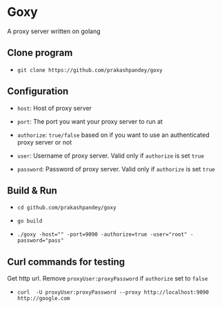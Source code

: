 # Goxy

A proxy server written on golang

## Clone program

- `git clone https://github.com/prakashpandey/goxy`

## Configuration

- `host`: Host of proxy server

- `port`: The port you want your proxy server to run at

- `authorize`: `true/false` based on if you want to use an authenticated proxy server or not

- `user`: Username of proxy server. Valid only if `authorize` is set `true`

- `password`: Password of proxy server. Valid only if `authorize` is set `true`

## Build & Run

- `cd github.com/prakashpandey/goxy`

- `go build`

- `./goxy -host="" -port=9090 -authorize=true -user="root" -password="pass"`

## Curl commands for testing 

Get http url. Remove `proxyUser:proxyPassword` if `authorize` set to `false`

- `curl  -U proxyUser:proxyPassword --proxy http://localhost:9090 http://google.com`

